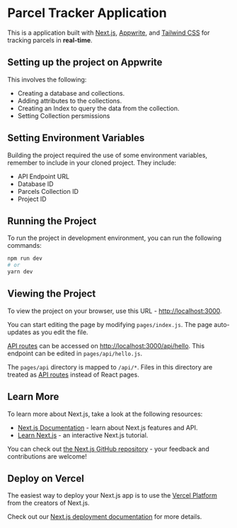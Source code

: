 # Parcel Tracker Application

This is a application built with [Next.js](https://nextjs.org/), [Appwrite](https://appwrite.io/), and [Tailwind CSS](https://tailwindcss.com/) for tracking parcels in **real-time**.

## Setting up the project on Appwrite
This involves the following:
  - Creating a database and collections.
  - Adding attributes to the collections.  
  - Creating an Index to query the data from the collection.
  - Setting Collection persmissions
  
## Setting Environment Variables
Building the project required the use of some environment variables, remember to include in your cloned project. They include:
- API Endpoint URL
- Database ID
- Parcels Collection ID
- Project ID

## Running the Project
To run the project in development environment, you can run the following commands:

```bash
npm run dev
# or
yarn dev
```

## Viewing the Project 
To view the project on your browser, use this URL - [http://localhost:3000](http://localhost:3000).

You can start editing the page by modifying `pages/index.js`. The page auto-updates as you edit the file.

[API routes](https://nextjs.org/docs/api-routes/introduction) can be accessed on [http://localhost:3000/api/hello](http://localhost:3000/api/hello). This endpoint can be edited in `pages/api/hello.js`.

The `pages/api` directory is mapped to `/api/*`. Files in this directory are treated as [API routes](https://nextjs.org/docs/api-routes/introduction) instead of React pages.

## Learn More

To learn more about Next.js, take a look at the following resources:

- [Next.js Documentation](https://nextjs.org/docs) - learn about Next.js features and API.
- [Learn Next.js](https://nextjs.org/learn) - an interactive Next.js tutorial.

You can check out [the Next.js GitHub repository](https://github.com/vercel/next.js/) - your feedback and contributions are welcome!

## Deploy on Vercel

The easiest way to deploy your Next.js app is to use the [Vercel Platform](https://vercel.com/new?utm_medium=default-template&filter=next.js&utm_source=create-next-app&utm_campaign=create-next-app-readme) from the creators of Next.js.

Check out our [Next.js deployment documentation](https://nextjs.org/docs/deployment) for more details.
